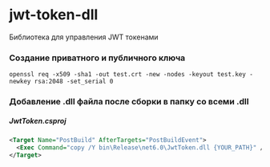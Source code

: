 # jwt-token-dll
Библиотека для управления JWT токенами

### Создание приватного и публичного ключа
```ShellSession
openssl req -x509 -sha1 -out test.crt -new -nodes -keyout test.key -newkey rsa:2048 -set_serial 0
```

### Добавление .dll файла после сборки в папку со всеми .dll
##### JwtToken.csproj
```xml
<Target Name="PostBuild" AfterTargets="PostBuildEvent">
  <Exec Command="copy /Y bin\Release\net6.0\JwtToken.dll {YOUR_PATH}" />
</Target>
```
